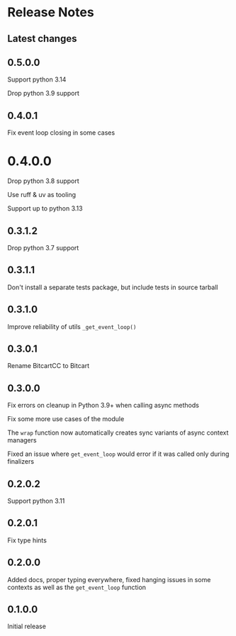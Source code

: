 # Release Notes

## Latest changes

## 0.5.0.0

Support python 3.14

Drop python 3.9 support

## 0.4.0.1

Fix event loop closing in some cases

# 0.4.0.0

Drop python 3.8 support

Use ruff & uv as tooling

Support up to python 3.13

## 0.3.1.2

Drop python 3.7 support

## 0.3.1.1

Don't install a separate tests package, but include tests in source tarball

## 0.3.1.0

Improve reliability of utils `_get_event_loop()`

## 0.3.0.1

Rename BitcartCC to Bitcart

## 0.3.0.0

Fix errors on cleanup in Python 3.9+ when calling async methods

Fix some more use cases of the module

The `wrap` function now automatically creates sync variants of async context managers

Fixed an issue where `get_event_loop` would error if it was called only during finalizers

## 0.2.0.2

Support python 3.11

## 0.2.0.1

Fix type hints

## 0.2.0.0

Added docs, proper typing everywhere, fixed hanging issues in some contexts as well as the `get_event_loop` function

## 0.1.0.0

Initial release
